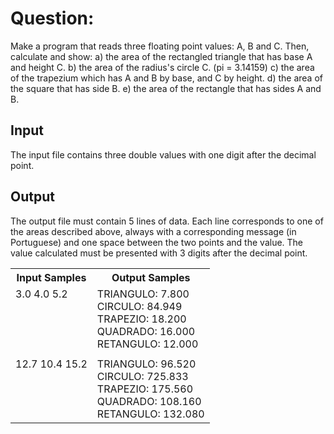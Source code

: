 # Question:

Make a program that reads three floating point values: A, B and C. Then, calculate and show:
a) the area of the rectangled triangle that has base A and height C.
b) the area of the radius's circle C. (pi = 3.14159)
c) the area of the trapezium which has A and B by base, and C by height.
d) the area of ​​the square that has side B.
e) the area of the rectangle that has sides A and B.

## Input

The input file contains three double values with one digit after the decimal point.

## Output

The output file must contain 5 lines of data. Each line corresponds to one of the areas described above, always with a corresponding message (in Portuguese) and one space between the two points and the value. The value calculated must be presented with 3 digits after the decimal point.

<table>
<tr>
    <th>Input Samples</th>
    <th>Output Samples</th>
</tr>
<tr></tr>

<tr>
    <td>3.0 4.0 5.2<br /><br /><br /><br /><br /></td>
    <td>TRIANGULO: 7.800<br />CIRCULO: 84.949<br />TRAPEZIO: 18.200<br />QUADRADO: 16.000<br />RETANGULO: 12.000</td>
</tr>
<tr></tr>
<tr>
    <td></td>
    <td></td>
</tr>
<tr></tr>

<tr>
    <td>12.7 10.4 15.2<br /><br /><br /><br /><br /></td>
    <td>TRIANGULO: 96.520<br />CIRCULO: 725.833<br />TRAPEZIO: 175.560<br />QUADRADO: 108.160<br />RETANGULO: 132.080</td>
</tr>


</table>
